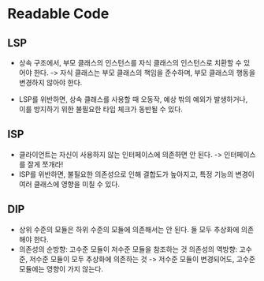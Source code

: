 # Readable Code

## LSP

- 상속 구조에서, 부모 클래스의 인스턴스를 자식 클래스의 인스턴스로 치환할 수 있어야 한다.
-> 자식 클래스는 부모 클래스의 책임을 준수하며, 부모 클래스의 행동을 변경하지 않아야 한다.

- LSP를 위반하면, 상속 클래스를 사용할 때 오동작, 예상 밖의 예외가 발생하거나, 이를 방지하기 위한 불필요한 타입 체크가 동반될 수 있다.

## ISP

- 클라이언트는 자신이 사용하지 않는 인터페이스에 의존하면 안 된다. 
-> 인터페이스를 잘게 쪼개라!
- ISP를 위반하면, 불필요한 의존성으로 인해 결합도가 높아지고, 특정 기능의 변경이 여러 클래스에 영향을 미칠 수 있다.

## DIP

- 상위 수준의 모듈은 하위 수준의 모듈에 의존해서는 안 된다.
  둘 모두 추상화에 의존해야 한다.
- 의존성의 순방향: 고수준 모듈이 저수준 모듈을 참조하는 것
  의존성의 역방향: 고수준, 저수준 모듈이 모두 추상화에 의존하는 것
  -> 저수준 모듈이 변경되어도, 고수준 모듈에는 영향이 가지 않는다.